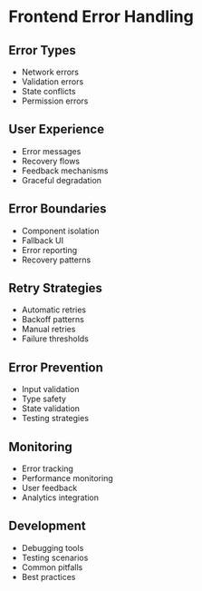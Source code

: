# Frontend Error Handling

## Error Types
- Network errors
- Validation errors
- State conflicts
- Permission errors

## User Experience
- Error messages
- Recovery flows
- Feedback mechanisms
- Graceful degradation

## Error Boundaries
- Component isolation
- Fallback UI
- Error reporting
- Recovery patterns

## Retry Strategies
- Automatic retries
- Backoff patterns
- Manual retries
- Failure thresholds

## Error Prevention
- Input validation
- Type safety
- State validation
- Testing strategies

## Monitoring
- Error tracking
- Performance monitoring
- User feedback
- Analytics integration

## Development
- Debugging tools
- Testing scenarios
- Common pitfalls
- Best practices 
